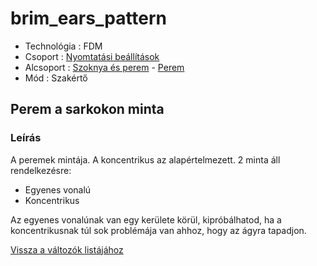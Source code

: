 # brim\_ears\_pattern

* Technológia : FDM
* Csoport : [Nyomtatási beállítások](../../konfig/print_settings.md)
* Alcsoport : [Szoknya és perem](../../konfig/print_settings.md#szoknyaésperem) - [Perem](../../konfig/print_settings.md#perem)
* Mód : Szakértő

## Perem a sarkokon minta

### Leírás

A peremek mintája. A koncentrikus az alapértelmezett. 2 minta áll rendelkezésre:

* Egyenes vonalú
* Koncentrikus

Az egyenes vonalúnak van egy kerülete körül, kipróbálhatod, ha a koncentrikusnak túl sok problémája van ahhoz, hogy az ágyra tapadjon.

[Vissza a változók listájához](/)

